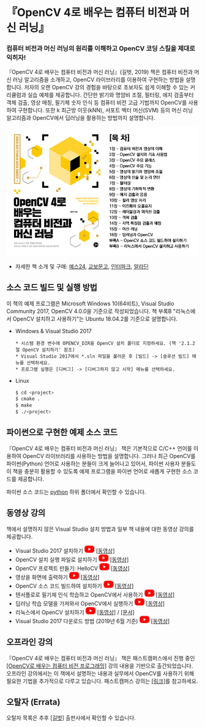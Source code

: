 # 『OpenCV 4로 배우는 컴퓨터 비전과 머신 러닝』

<h3>컴퓨터 비전과 머신 러닝의 원리를 이해하고 OpenCV 코딩 스킬을 제대로 익히자!</h3>

『OpenCV 4로 배우는 컴퓨터 비전과 머신 러닝』(길벗, 2019) 책은 컴퓨터 비전과 머신 러닝 알고리즘을 소개하고, OpenCV 라이브러리를 이용하여 구현하는 방법을 설명합니다. 저자의 오랜 OpenCV 강의 경험을 바탕으로 초보자도 쉽게 이해할 수 있는 커리큘럼과 실습 예제를 제공합니다. 간단한 밝기와 명암비 조절, 필터링, 에지 검출부터 객체 검출, 영상 매칭, 필기체 숫자 인식 등 컴퓨터 비전 고급 기법까지 OpenCV를 사용하여 구현합니다. 또한 k 최근방 이웃(kNN), 서포트 벡터 머신(SVM) 등의 머신 러닝 알고리즘과 OpenCV에서 딥러닝을 활용하는 방법까지 설명합니다.

[![Title](./docs/title_contents.png)](http://www.yes24.com/Product/Goods/71829618)

* 자세한 책 소개 및 구매: [예스24](http://bit.ly/2Ufo8nv), [교보문고](http://bit.ly/2FIF0J1), [인터파크](http://bit.ly/2FSApFz), [알라딘](http://bit.ly/2U7TTPb)

## 소스 코드 빌드 및 실행 방법

이 책의 예제 프로그램은 Microsoft Windows 10(64비트), Visual Studio Community 2017, OpenCV 4.0.0을 기준으로 작성되었습니다. 책 부록B "리눅스에서 OpenCV 설치하고 사용하기"는 Ubuntu 18.04.2를 기준으로 설명합니다.

* Windows & Visual Studio 2017
    ```
    * 시스템 환경 변수에 OPENCV_DIR을 OpenCV 설치 폴더로 지정하세요. (책 '2.1.2절 OpenCV 설치하기' 참조)
    * Visual Studio 2017에서 *.sln 파일을 불러온 후 [빌드] -> [솔루션 빌드] 메뉴를 선택하세요.
    * 프로그램 실행은 [디버그] -> [디버그하지 않고 시작] 메뉴를 선택하세요.
    ```

* Linux
    ```bash
    $ cd <project>
    $ cmake .
    $ make
    $ ./<project>
    ```

## 파이썬으로 구현한 예제 소스 코드

『OpenCV 4로 배우는 컴퓨터 비전과 머신 러닝』 책은 기본적으로 C/C++ 언어를 이용하여 OpenCV 라이브러리를 사용하는 방법을 설명합니다. 그러나 최근 OpenCV를 파이썬(Python) 언어로 사용하는 분들이 크게 늘어나고 있어서, 파이썬 사용자 분들도 이 책을 충분히 활용할 수 있도록 예제 프로그램을 파이썬 언어로 새롭게 구현한 소스 코드를 제공합니다.

파이썬 소스 코드는 [python](https://github.com/sunkyoo/opencv4cvml/tree/master/python) 하위 폴더에서 확인할 수 있습니다.

## 동영상 강의

책에서 설명하지 않은 Visual Studio 설치 방법과 일부 책 내용에 대한 동영상 강의를 제공합니다.

* Visual Studio 2017 설치하기 [![Youtube](./docs/youtube_icon.png)](https://youtu.be/jzVNiMeVcvs) [[동영상]](https://youtu.be/jzVNiMeVcvs)
* OpenCV 설치 실행 파일로 설치하기 [![Youtube](./docs/youtube_icon.png)](https://youtu.be/HxDfGHwDSmc) [[동영상]](https://youtu.be/HxDfGHwDSmc)
* OpenCV 프로젝트 만들기: HelloCV [![Youtube](./docs/youtube_icon.png)](https://youtu.be/fKWQIPwNsc8) [[동영상]](https://youtu.be/fKWQIPwNsc8)
* 영상을 화면에 출력하기 [![Youtube](./docs/youtube_icon.png)](https://youtu.be/gcgScMU0XWE) [[동영상]](https://youtu.be/gcgScMU0XWE)
* OpenCV 소스 코드 빌드하여 설치하기 [![Youtube](./docs/youtube_icon.png)](https://youtu.be/ac75cFPYlOQ) [[동영상]](https://youtu.be/ac75cFPYlOQ)
* 텐서플로로 필기체 인식 학습하고 OpenCV에서 사용하기 [![Youtube](./docs/youtube_icon.png)](https://youtu.be/4FLAp9nXlyo) [[동영상]](https://youtu.be/4FLAp9nXlyo)
* 딥러닝 학습 모델을 가져와서 OpenCV에서 실행하기 [![Youtube](./docs/youtube_icon.png)](https://youtu.be/DteTXf4_pcA) [[동영상]](https://youtu.be/DteTXf4_pcA)
* 리눅스에서 OpenCV 설치하기 [![Youtube](./docs/youtube_icon.png)](https://youtu.be/3RcQf0hJdFM) [[동영상]](https://youtu.be/3RcQf0hJdFM) / [[문서]](OpenCV4Linux.md)
* Visual Studio 2017 다운로드 방법 (2019년 6월 기준) [![Youtube](./docs/youtube_icon.png)](https://youtu.be/SRzKtZBMIIY) [[동영상]](https://youtu.be/SRzKtZBMIIY)

## 오프라인 강의

『OpenCV 4로 배우는 컴퓨터 비전과 머신 러닝』 책은 패스트캠퍼스에서 진행 중인 [[OpenCV로 배우는 컴퓨터 비전 프로그래밍]](https://www.fastcampus.co.kr/dev_camp_cvocv/) 강의 내용을 기반으로 출간되었습니다. 오프라인 강의에서는 이 책에서 설명하는 내용과 실무에서 OpenCV를 사용하기 위해 필요한 기법을 추가적으로 다루고 있습니다. 패스트캠퍼스 강의는 [[링크]](https://www.fastcampus.co.kr/dev_camp_cvocv/)를 참고하세요.

## 오탈자 (Errata)

오탈자 목록은 추후 [[길벗]](https://www.gilbut.co.kr/book/view?bookcode=BN002402) 출판사에서 확인할 수 있습니다.
